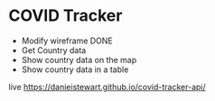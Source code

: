# COVID Tracker

- Modify wireframe DONE
- Get Country data
- Show country data on the map
- Show country data in a table 

live https://danieistewart.github.io/covid-tracker-api/
